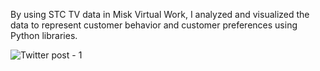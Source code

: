 By using STC TV data in Misk Virtual Work, I analyzed and visualized the data to represent customer behavior and customer preferences using Python libraries.

![Twitter post - 1](https://github.com/ReemaAlharbi01/data_analysis_and_cleaning/assets/122248897/187f9373-8b40-4c59-bd82-223ea2de2703)
